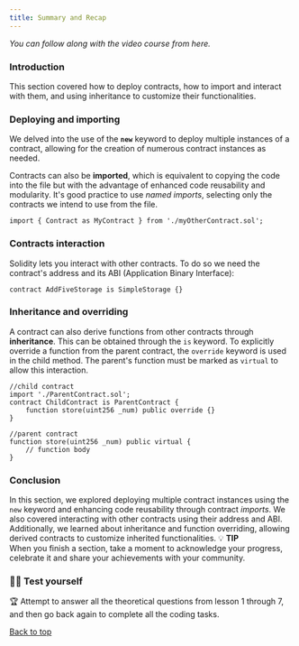 ```yaml
---
title: Summary and Recap
---
```


_You can follow along with the video course from here._

<a name="top"></a>

### Introduction

This section covered how to deploy contracts, how to import and interact with them, and using inheritance to customize their functionalities.

### Deploying and importing

We delved into the use of the **`new`** keyword to deploy multiple instances of a contract, allowing for the creation of numerous contract instances as needed.

Contracts can also be **imported**, which is equivalent to copying the code into the file but with the advantage of enhanced code reusability and modularity. It's good practice to use _named imports_, selecting only the contracts we intend to use from the file.

```solidity
import { Contract as MyContract } from './myOtherContract.sol';
```

### Contracts interaction

Solidity lets you interact with other contracts. To do so we need the contract's address and its ABI (Application Binary Interface):

```solidity
contract AddFiveStorage is SimpleStorage {}
```

### Inheritance and overriding

A contract can also derive functions from other contracts through **inheritance**. This can be obtained through the `is` keyword.
To explicitly override a function from the parent contract, the `override` keyword is used in the child method. The parent's function must be marked as `virtual` to allow this interaction.

```solidity
//child contract
import './ParentContract.sol';
contract ChildContract is ParentContract {
    function store(uint256 _num) public override {}
}
```

```solidity
//parent contract
function store(uint256 _num) public virtual {
    // function body
}
```

### Conclusion

In this section, we explored deploying multiple contract instances using the `new` keyword and enhancing code reusability through contract _imports_. We also covered interacting with other contracts using their address and ABI. Additionally, we learned about inheritance and function overriding, allowing derived contracts to customize inherited functionalities.
💡 **TIP** <br>
When you finish a section, take a moment to acknowledge your progress, celebrate it and share your achievements with your community.

### 🧑‍💻 Test yourself

🏆 Attempt to answer all the theoretical questions from lesson 1 through 7, and then go back again to complete all the coding tasks.

[Back to top](#top)
